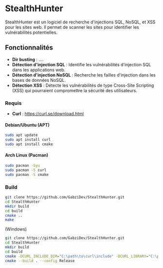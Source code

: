 # StealthHunter

StealthHunter est un logiciel de recherche d'injections SQL, NoSQL, et XSS pour les sites web. Il permet de scanner les sites pour identifier les vulnérabilités potentielles.

## Fonctionnalités
- **Dir busting** : ....
- **Détection d'injection SQL** : Identifie les vulnérabilités d'injection SQL dans les applications web.
- **Détection d'injection NoSQL** : Recherche les failles d'injection dans les bases de données NoSQL.
- **Détection XSS** : Détecte les vulnérabilités de type Cross-Site Scripting (XSS) qui pourraient compromettre la sécurité des utilisateurs.

### Requis
- **Curl** : https://curl.se/download.html

#### Debian/Ubuntu (APT)
```bash
sudo apt update
sudo apt install curl
sudo apt install cmake 
```

#### Arch Linux (Pacman)
```bash
sudo pacman -Syu
sudo pacman -S curl
sudo pacman -S cmake
```

### Build
```bash
git clone https://github.com/GabziDev/StealthHunter.git
cd StealthHunter
mkdir build
cd build
cmake ..
make
```

(Windows)
```bash
git clone https://github.com/GabziDev/StealthHunter.git
cd StealthHunter
mkdir build
cd build
cmake -DCURL_INCLUDE_DIR="C:\path\to\curl\include" -DCURL_LIBRARY="C:\path\to\curl\build\lib\libcurl.dll.a" ..
cmake --build . --config Release
```


